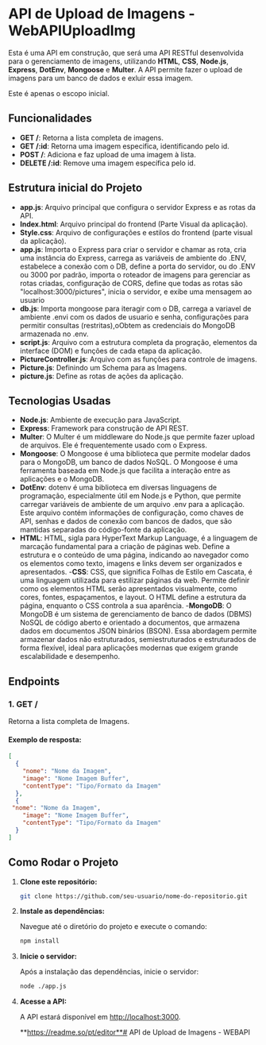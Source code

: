 # API de Upload de Imagens - WebAPIUploadImg

Esta é uma API em construção, que será uma API RESTful desenvolvida para o gerenciamento de imagens, utilizando **HTML**, **CSS**, **Node.js**, **Express**, **DotEnv**, **Mongoose** e **Multer**. A API permite fazer o upload de imagens para um banco de dados e exluir essa imagem.

Este é apenas o escopo inicial.

## Funcionalidades

- **GET /**: Retorna a lista completa de imagens.
- **GET /:id**: Retorna uma imagem especifica, identificando pelo id.
- **POST /**: Adiciona e faz upload de uma imagem à lista.
- **DELETE /:id**: Remove uma imagem específica pelo id.

## Estrutura inicial do Projeto

- **app.js**: Arquivo principal que configura o servidor Express e as rotas da API.
- **Index.html**: Arquivo principal do frontend (Parte Visual da aplicação).
- **Style.css**: Arquivo de configurações e estilos do frontend (parte visual da aplicação).
- **app.js**: Importa o Express para criar o servidor e chamar as rota, cria uma instância do Express, carrega as variáveis de ambiente do .ENV, estabelece a conexão com o DB, define a porta do servidor, ou do .ENV ou 3000 por padrão, importa o roteador de imagens para gerenciar as rotas criadas, configuração de CORS, define que todas as rotas são "localhost:3000/pictures", inicia o servidor, e exibe uma mensagem ao usuario
- **db.js**: Importa mongoose para iteragir com o DB, carrega a variavel de ambiente .envi com os dados de usuario e senha, configurações para permitir consultas (restritas),oObtem as credenciais do MongoDB armazenada no .env.
- **script.js**: Arquivo com a estrutura completa da progração, elementos da interface (DOM) e funções de cada etapa da aplicação.
- **PictureController.js**: Arquivo com as funções para controle de imagens.
- **Picture.js**: Definindo um Schema para as Imagens.
- **picture.js**: Define as rotas de ações da aplicação.


## Tecnologias Usadas

- **Node.js**: Ambiente de execução para JavaScript.
- **Express**: Framework para construção de API REST.
- **Multer**: O Multer é um middleware do Node.js que permite fazer upload de arquivos. Ele é frequentemente usado com o Express. 
- **Mongoose**: O Mongoose é uma biblioteca que permite modelar dados para o MongoDB, um banco de dados NoSQL. O Mongoose é uma ferramenta baseada em Node.js que facilita a interação entre as aplicações e o MongoDB. 
- **DotEnv**: dotenv é uma biblioteca em diversas linguagens de programação, especialmente útil em Node.js e Python, que permite carregar variáveis de ambiente de um arquivo .env para a aplicação. Este arquivo contém informações de configuração, como chaves de API, senhas e dados de conexão com bancos de dados, que são mantidas separadas do código-fonte da aplicação. 
- **HTML**: HTML, sigla para HyperText Markup Language, é a linguagem de marcação fundamental para a criação de páginas web. Define a estrutura e o conteúdo de uma página, indicando ao navegador como os elementos como texto, imagens e links devem ser organizados e apresentados. 
-**CSS**: CSS, que significa Folhas de Estilo em Cascata, é uma linguagem utilizada para estilizar páginas da web. Permite definir como os elementos HTML serão apresentados visualmente, como cores, fontes, espaçamentos, e layout. O HTML define a estrutura da página, enquanto o CSS controla a sua aparência. 
-**MongoDB**: O MongoDB é um sistema de gerenciamento de banco de dados (DBMS) NoSQL de código aberto e orientado a documentos, que armazena dados em documentos JSON binários (BSON). Essa abordagem permite armazenar dados não estruturados, semiestruturados e estruturados de forma flexível, ideal para aplicações modernas que exigem grande escalabilidade e desempenho. 

## Endpoints

### 1. **GET /**

Retorna a lista completa de Imagens.

#### Exemplo de resposta:

```json
[
  {
    "nome": "Nome da Imagem",
    "image": "Nome Imagem Buffer",
    "contentType": "Tipo/Formato da Imagem"
  },
  {
 "nome": "Nome da Imagem",
    "image": "Nome Imagem Buffer",
    "contentType": "Tipo/Formato da Imagem"
  }
]

```

## Como Rodar o Projeto

1. **Clone este repositório:**

    ```bash
    git clone https://github.com/seu-usuario/nome-do-repositorio.git
    ```
2. **Instale as dependências:**

    Navegue até o diretório do projeto e execute o comando:

    ```bash
    npm install
    ```

3. **Inicie o servidor:**

    Após a instalação das dependências, inicie o servidor:

    ```bash
    node ./app.js
    ```

4. **Acesse a API:**

    A API estará disponível em [http://localhost:3000](http://localhost:3000).

    **https://readme.so/pt/editor**# API de Upload de Imagens - WEBAPI



